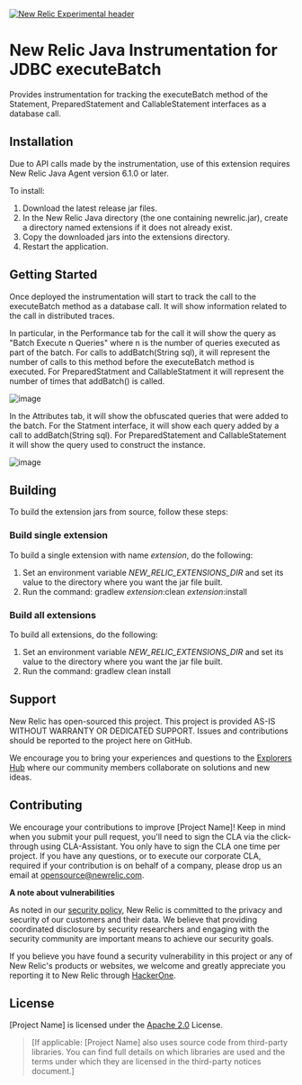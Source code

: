 [![New Relic Experimental header](https://github.com/newrelic/opensource-website/raw/master/src/images/categories/Experimental.png)](https://opensource.newrelic.com/oss-category/#new-relic-experimental)

# New Relic Java Instrumentation for JDBC executeBatch

Provides instrumentation for tracking the executeBatch method of the Statement, PreparedStatement and CallableStatement interfaces as a database call.

## Installation
Due to API calls made by the instrumentation, use of this extension requires New Relic Java Agent version 6.1.0 or later.

To install:   
1. Download the latest release jar files.    
2. In the New Relic Java directory (the one containing newrelic.jar), create a directory named extensions if it does not already exist.   
3. Copy the downloaded jars into the extensions directory.   
4. Restart the application.   
## Getting Started

Once deployed the instrumentation will start to track the call to the executeBatch method as a database call.  It will show information related to the call in distributed traces.   
   
In particular, in the Performance tab for the call it will show the query as "Batch Execute n Queries" where n is the number of queries executed as part of the batch.   For calls to addBatch(String sql), it will represent the number of calls to this method before the executeBatch method is executed.  For PreparedStatment and CallableStatment it will represent the number of times that addBatch() is called.
   
![image](https://user-images.githubusercontent.com/8822859/116466509-2eb03e00-a834-11eb-963c-14c511957517.png)

In the Attributes tab, it will show the obfuscated queries that were added to the batch.   For the Statment interface, it will show each query added by a call to addBatch(String sql).   For PreparedStatement and CallableStatement it will show the query used to construct the instance.
   
![image](https://user-images.githubusercontent.com/8822859/116467343-302e3600-a835-11eb-8912-9fbcc83d08c7.png)


## Building

To build the extension jars from source, follow these steps:
### Build single extension
To build a single extension with name *extension*, do the following:
1. Set an environment variable *NEW_RELIC_EXTENSIONS_DIR* and set its value to the directory where you want the jar file built.
2. Run the command: gradlew *extension*:clean *extension*:install
### Build all extensions
To build all extensions, do the following:
1. Set an environment variable *NEW_RELIC_EXTENSIONS_DIR* and set its value to the directory where you want the jar file built.
2. Run the command: gradlew clean install

## Support

New Relic has open-sourced this project. This project is provided AS-IS WITHOUT WARRANTY OR DEDICATED SUPPORT. Issues and contributions should be reported to the project here on GitHub.

We encourage you to bring your experiences and questions to the [Explorers Hub](https://discuss.newrelic.com) where our community members collaborate on solutions and new ideas.

## Contributing

We encourage your contributions to improve [Project Name]! Keep in mind when you submit your pull request, you'll need to sign the CLA via the click-through using CLA-Assistant. You only have to sign the CLA one time per project. If you have any questions, or to execute our corporate CLA, required if your contribution is on behalf of a company, please drop us an email at opensource@newrelic.com.

**A note about vulnerabilities**

As noted in our [security policy](../../security/policy), New Relic is committed to the privacy and security of our customers and their data. We believe that providing coordinated disclosure by security researchers and engaging with the security community are important means to achieve our security goals.

If you believe you have found a security vulnerability in this project or any of New Relic's products or websites, we welcome and greatly appreciate you reporting it to New Relic through [HackerOne](https://hackerone.com/newrelic).

## License

[Project Name] is licensed under the [Apache 2.0](http://apache.org/licenses/LICENSE-2.0.txt) License.

>[If applicable: [Project Name] also uses source code from third-party libraries. You can find full details on which libraries are used and the terms under which they are licensed in the third-party notices document.]
